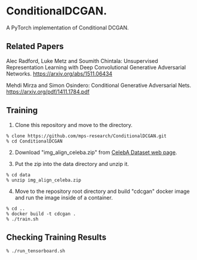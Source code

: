 # ConditionalDCGAN.
A PyTorch implementation of Conditional DCGAN.

## Related Papers

Alec Radford, Luke Metz and Soumith Chintala:
Unsupervised Representation Learning with Deep Convolutional Generative Adversarial Networks.
https://arxiv.org/abs/1511.06434

Mehdi Mirza and Simon Osindero: Conditional Generative Adversarial Nets. 
https://arxiv.org/pdf/1411.1784.pdf

## Training

1. Clone this repository and move to the directory.

```shell
% clone https://github.com/mps-research/ConditionalDCGAN.git
% cd ConditionalDCGAN
```

2. Download "img_align_celeba.zip" from [CelebA Dataset web page](https://mmlab.ie.cuhk.edu.hk/projects/CelebA.html).

3. Put the zip into the data directory and unzip it.

```shell
% cd data
% unzip img_align_celeba.zip
```

4. Move to the repository root directory and build "cdcgan" docker image and run the image inside of a container.

```shell
% cd ..
% docker build -t cdcgan .
% ./train.sh
```

## Checking Training Results

```shell
% ./run_tensorboard.sh
```